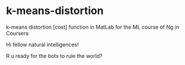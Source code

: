 # k-means-distortion
k-means distortion [cost] function in MatLab for the ML course of Ng in Coursera

Hi fellow natural intelligences!

R u ready for the bots to rule the world?
